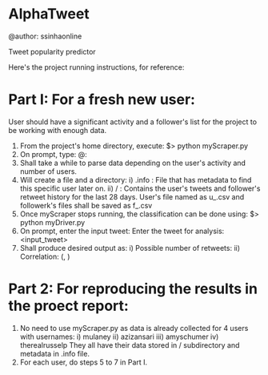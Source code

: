 # AlphaTweet
@author: ssinhaonline

Tweet popularity predictor

Here's the project running instructions, for reference:

Part I: For a fresh new user:
=============================

User should have a significant activity and a follower's list for the project to be working with enough data.
1. From the project's home directory, execute:
$> python myScraper.py
2. On prompt, type:
@: <username>
3. Shall take a while to parse data depending on the user's activity and number of users.
4. Will create a file and a directory:
i) <username>.info : File that has metadata to find this specific user later on.
ii) <username>/ : Contains the user's tweets and follower's retweet history for the last 28 days. User's file named as u_<username>.csv and followerk's files shall be saved as f_<followerk>.csv
5. Once myScraper stops running, the classification can be done using:
$> python myDriver.py <username>
6. On prompt, enter the input tweet:
Enter the tweet for analysis: <input_tweet>
7. Shall produce desired output as:
i) Possible number of retweets: <n>
ii) Correlation: (<Pearson coefficient>, <p-value>)

Part 2: For reproducing the results in the proect report:
=========================================================

1. No need to use myScraper.py as data is already collected for 4 users with usernames:
i) mulaney
ii) azizansari
iii) amyschumer
iv) therealrusselp
They all have their data stored in <username>/ subdirectory and metadata in <username>.info file.
2. For each user, do steps 5 to 7 in Part I.
